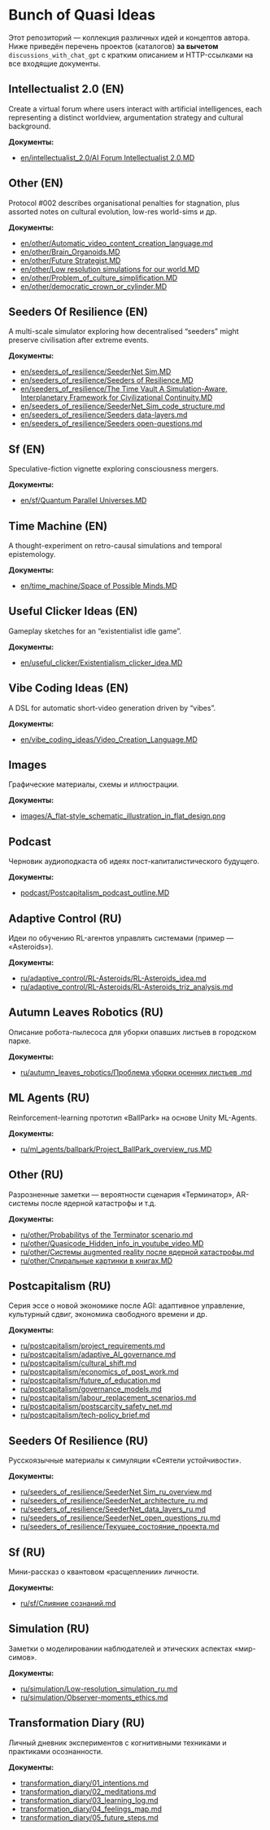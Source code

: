 # Bunch of Quasi Ideas

Этот репозиторий — коллекция различных идей и концептов автора. Ниже приведён перечень проектов (каталогов) **за вычетом** `discussions_with_chat_gpt` с кратким описанием и HTTP-ссылками на все входящие документы.

## Intellectualist 2.0 (EN)

Create a virtual forum where users interact with artificial intelligences, each representing a distinct worldview, argumentation strategy and cultural background.

**Документы:**
- [en/intellectualist_2.0/AI Forum Intellectualist 2.0.MD](https://github.com/QuasiIdeas/BunchOfQuasiIdeas/blob/main/en/intellectualist_2.0/AI%20Forum%20Intellectualist%202.0.MD)

## Other (EN)

Protocol #002 describes organisational penalties for stagnation, plus assorted notes on cultural evolution, low-res world-sims и др.

**Документы:**
- [en/other/Automatic_video_content_creation_language.md](https://github.com/QuasiIdeas/BunchOfQuasiIdeas/blob/main/en/other/Automatic_video_content_creation_language.md)  
- [en/other/Brain_Organoids.MD](https://github.com/QuasiIdeas/BunchOfQuasiIdeas/blob/main/en/other/Brain_Organoids.MD)  
- [en/other/Future Strategist.MD](https://github.com/QuasiIdeas/BunchOfQuasiIdeas/blob/main/en/other/Future%20Strategist.MD)  
- [en/other/Low resolution simulations for our world.MD](https://github.com/QuasiIdeas/BunchOfQuasiIdeas/blob/main/en/other/Low%20resolution%20simulations%20for%20our%20world.MD)  
- [en/other/Problem_of_culture_simplification.MD](https://github.com/QuasiIdeas/BunchOfQuasiIdeas/blob/main/en/other/Problem_of_culture_simplification.MD)  
- [en/other/democratic_crown_or_cylinder.MD](https://github.com/QuasiIdeas/BunchOfQuasiIdeas/blob/main/en/other/democratic_crown_or_cylinder.MD)

## Seeders Of Resilience (EN)

A multi-scale simulator exploring how decentralised “seeders” might preserve civilisation after extreme events.

**Документы:**
- [en/seeders_of_resilience/SeederNet Sim.MD](https://github.com/QuasiIdeas/BunchOfQuasiIdeas/blob/main/en/seeders_of_resilience/SeederNet%20Sim.MD)  
- [en/seeders_of_resilience/Seeders of Resilience.MD](https://github.com/QuasiIdeas/BunchOfQuasiIdeas/blob/main/en/seeders_of_resilience/Seeders%20of%20Resilience.MD)  
- [en/seeders_of_resilience/The Time Vault A Simulation-Aware, Interplanetary Framework for Civilizational Continuity.MD](https://github.com/QuasiIdeas/BunchOfQuasiIdeas/blob/main/en/seeders_of_resilience/The%20Time%20Vault%20A%20Simulation-Aware,%20Interplanetary%20Framework%20for%20Civilizational%20Continuity.MD)  
- [en/seeders_of_resilience/SeederNet_Sim_code_structure.md](https://github.com/QuasiIdeas/BunchOfQuasiIdeas/blob/main/en/seeders_of_resilience/SeederNet_Sim_code_structure.md)  
- [en/seeders_of_resilience/Seeders data-layers.md](https://github.com/QuasiIdeas/BunchOfQuasiIdeas/blob/main/en/seeders_of_resilience/Seeders%20data-layers.md)  
- [en/seeders_of_resilience/Seeders open-questions.md](https://github.com/QuasiIdeas/BunchOfQuasiIdeas/blob/main/en/seeders_of_resilience/Seeders%20open-questions.md)

## Sf (EN)

Speculative-fiction vignette exploring consciousness mergers.

**Документы:**
- [en/sf/Quantum Parallel Universes.MD](https://github.com/QuasiIdeas/BunchOfQuasiIdeas/blob/main/en/sf/Quantum%20Parallel%20Universes.MD)

## Time Machine (EN)

A thought-experiment on retro-causal simulations and temporal epistemology.

**Документы:**
- [en/time_machine/Space of Possible Minds.MD](https://github.com/QuasiIdeas/BunchOfQuasiIdeas/blob/main/en/time_machine/Space%20of%20Possible%20Minds.MD)

## Useful Clicker Ideas (EN)

Gameplay sketches for an “existentialist idle game”.

**Документы:**
- [en/useful_clicker/Existentialism_clicker_idea.MD](https://github.com/QuasiIdeas/BunchOfQuasiIdeas/blob/main/en/useful_clicker/Existentialism_clicker_idea.MD)

## Vibe Coding Ideas (EN)

A DSL for automatic short-video generation driven by “vibes”.

**Документы:**
- [en/vibe_coding_ideas/Video_Creation_Language.MD](https://github.com/QuasiIdeas/BunchOfQuasiIdeas/blob/main/en/vibe_coding_ideas/Video_Creation_Language.MD)

## Images

Графические материалы, схемы и иллюстрации.

**Документы:**
- [images/A_flat-style_schematic_illustration_in_flat_design.png](https://github.com/QuasiIdeas/BunchOfQuasiIdeas/blob/main/images/A_flat-style_schematic_illustration_in_flat_design.png)

## Podcast

Черновик аудио­подкаста об идеях пост-капиталистического будущего.

**Документы:**
- [podcast/Postcapitalism_podcast_outline.MD](https://github.com/QuasiIdeas/BunchOfQuasiIdeas/blob/main/podcast/Postcapitalism_podcast_outline.MD)

## Adaptive Control (RU)

Идеи по обучению RL-агентов управлять системами (пример — «Asteroids»).

**Документы:**
- [ru/adaptive_control/RL-Asteroids/RL-Asteroids_idea.md](https://github.com/QuasiIdeas/BunchOfQuasiIdeas/blob/main/ru/adaptive_control/RL-Asteroids/RL-Asteroids_idea.md)  
- [ru/adaptive_control/RL-Asteroids/RL-Asteroids_triz_analysis.md](https://github.com/QuasiIdeas/BunchOfQuasiIdeas/blob/main/ru/adaptive_control/RL-Asteroids/RL-Asteroids_triz_analysis.md)

## Autumn Leaves Robotics (RU)

Описание робота-пылесоса для уборки опавших листьев в городском парке.

**Документы:**
- [ru/autumn_leaves_robotics/Проблема уборки осенних листьев .md](https://github.com/QuasiIdeas/BunchOfQuasiIdeas/blob/main/ru/autumn_leaves_robotics/Проблема%20уборки%20осенних%20листьев%20.md)

## ML Agents (RU)

Reinforcement-learning прототип «BallPark» на основе Unity ML-Agents.

**Документы:**
- [ru/ml_agents/ballpark/Project_BallPark_overview_rus.MD](https://github.com/QuasiIdeas/BunchOfQuasiIdeas/blob/main/ru/ml_agents/ballpark/Project_BallPark_overview_rus.MD)

## Other (RU)

Разрозненные заметки — вероятности сценария «Терминатор», AR-системы после ядерной катастрофы и т.д.

**Документы:**
- [ru/other/Probabilitys of the Terminator scenario.md](https://github.com/QuasiIdeas/BunchOfQuasiIdeas/blob/main/ru/other/Probabilitys%20of%20the%20Terminator%20scenario.md)  
- [ru/other/Quasicode_Hidden_info_in_youtube_video.MD](https://github.com/QuasiIdeas/BunchOfQuasiIdeas/blob/main/ru/other/Quasicode_Hidden_info_in_youtube_video.MD)  
- [ru/other/Системы augmented reality после ядерной катастрофы.md](https://github.com/QuasiIdeas/BunchOfQuasiIdeas/blob/main/ru/other/Системы%20augmented%20reality%20после%20ядерной%20катастрофы.md)  
- [ru/other/Спиральные картинки в книгах.MD](https://github.com/QuasiIdeas/BunchOfQuasiIdeas/blob/main/ru/other/Спиральные%20картинки%20в%20книгах.MD)

## Postcapitalism (RU)

Серия эссе о новой экономике после AGI: адаптивное управление, культурный сдвиг, экономика свободного времени и др.

**Документы:**
- [ru/postcapitalism/project_requirements.md](https://github.com/QuasiIdeas/BunchOfQuasiIdeas/blob/main/ru/postcapitalism/project_requirements.md)  
- [ru/postcapitalism/adaptive_AI_governance.md](https://github.com/QuasiIdeas/BunchOfQuasiIdeas/blob/main/ru/postcapitalism/adaptive_AI_governance.md)  
- [ru/postcapitalism/cultural_shift.md](https://github.com/QuasiIdeas/BunchOfQuasiIdeas/blob/main/ru/postcapitalism/cultural_shift.md)  
- [ru/postcapitalism/economics_of_post_work.md](https://github.com/QuasiIdeas/BunchOfQuasiIdeas/blob/main/ru/postcapitalism/economics_of_post_work.md)  
- [ru/postcapitalism/future_of_education.md](https://github.com/QuasiIdeas/BunchOfQuasiIdeas/blob/main/ru/postcapitalism/future_of_education.md)  
- [ru/postcapitalism/governance_models.md](https://github.com/QuasiIdeas/BunchOfQuasiIdeas/blob/main/ru/postcapitalism/governance_models.md)  
- [ru/postcapitalism/labour_replacement_scenarios.md](https://github.com/QuasiIdeas/BunchOfQuasiIdeas/blob/main/ru/postcapitalism/labour_replacement_scenarios.md)  
- [ru/postcapitalism/postscarcity_safety_net.md](https://github.com/QuasiIdeas/BunchOfQuasiIdeas/blob/main/ru/postcapitalism/postscarcity_safety_net.md)  
- [ru/postcapitalism/tech-policy_brief.md](https://github.com/QuasiIdeas/BunchOfQuasiIdeas/blob/main/ru/postcapitalism/tech-policy_brief.md)

## Seeders Of Resilience (RU)

Русскоязычные материалы к симуляции «Сеятели устойчивости».

**Документы:**
- [ru/seeders_of_resilience/SeederNet Sim_ru_overview.md](https://github.com/QuasiIdeas/BunchOfQuasiIdeas/blob/main/ru/seeders_of_resilience/SeederNet%20Sim_ru_overview.md)  
- [ru/seeders_of_resilience/SeederNet_architecture_ru.md](https://github.com/QuasiIdeas/BunchOfQuasiIdeas/blob/main/ru/seeders_of_resilience/SeederNet_architecture_ru.md)  
- [ru/seeders_of_resilience/SeederNet_data_layers_ru.md](https://github.com/QuasiIdeas/BunchOfQuasiIdeas/blob/main/ru/seeders_of_resilience/SeederNet_data_layers_ru.md)  
- [ru/seeders_of_resilience/SeederNet_open_questions_ru.md](https://github.com/QuasiIdeas/BunchOfQuasiIdeas/blob/main/ru/seeders_of_resilience/SeederNet_open_questions_ru.md)  
- [ru/seeders_of_resilience/Текущее_состояние_проекта.md](https://github.com/QuasiIdeas/BunchOfQuasiIdeas/blob/main/ru/seeders_of_resilience/Текущее_состояние_проекта.md)

## Sf (RU)

Мини-рассказ о квантовом «расщеплении» личности.

**Документы:**
- [ru/sf/Слияние сознаний.md](https://github.com/QuasiIdeas/BunchOfQuasiIdeas/blob/main/ru/sf/Слияние%20сознаний.md)

## Simulation (RU)

Заметки о моделировании наблюдателей и этических аспектах «мир-симов».

**Документы:**
- [ru/simulation/Low-resolution_simulation_ru.md](https://github.com/QuasiIdeas/BunchOfQuasiIdeas/blob/main/ru/simulation/Low-resolution_simulation_ru.md)  
- [ru/simulation/Observer-moments_ethics.md](https://github.com/QuasiIdeas/BunchOfQuasiIdeas/blob/main/ru/simulation/Observer-moments_ethics.md)

## Transformation Diary (RU)

Личный дневник экспериментов с когнитивными техниками и практиками осознанности.

**Документы:**
- [transformation_diary/01_intentions.md](https://github.com/QuasiIdeas/BunchOfQuasiIdeas/blob/main/transformation_diary/01_intentions.md)  
- [transformation_diary/02_meditations.md](https://github.com/QuasiIdeas/BunchOfQuasiIdeas/blob/main/transformation_diary/02_meditations.md)  
- [transformation_diary/03_learning_log.md](https://github.com/QuasiIdeas/BunchOfQuasiIdeas/blob/main/transformation_diary/03_learning_log.md)  
- [transformation_diary/04_feelings_map.md](https://github.com/QuasiIdeas/BunchOfQuasiIdeas/blob/main/transformation_diary/04_feelings_map.md)  
- [transformation_diary/05_future_steps.md](https://github.com/QuasiIdeas/BunchOfQuasiIdeas/blob/main/transformation_diary/05_future_steps.md)
